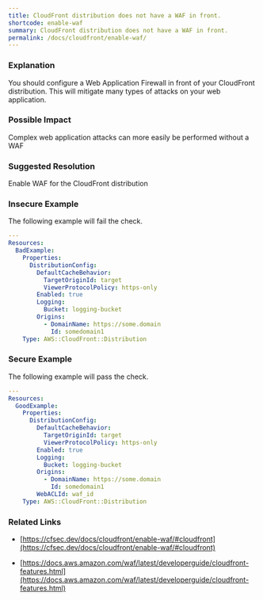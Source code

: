 ```yaml
---
title: CloudFront distribution does not have a WAF in front.
shortcode: enable-waf
summary: CloudFront distribution does not have a WAF in front. 
permalink: /docs/cloudfront/enable-waf/
---
```


### Explanation

You should configure a Web Application Firewall in front of your CloudFront distribution. This will mitigate many types of attacks on your web application.

### Possible Impact
Complex web application attacks can more easily be performed without a WAF

### Suggested Resolution
Enable WAF for the CloudFront distribution


### Insecure Example

The following example will fail the  check.

```yaml
---
Resources:
  BadExample:
    Properties:
      DistributionConfig:
        DefaultCacheBehavior:
          TargetOriginId: target
          ViewerProtocolPolicy: https-only
        Enabled: true
        Logging:
          Bucket: logging-bucket
        Origins:
          - DomainName: https://some.domain
            Id: somedomain1
    Type: AWS::CloudFront::Distribution

```



### Secure Example

The following example will pass the  check.

```yaml
---
Resources:
  GoodExample:
    Properties:
      DistributionConfig:
        DefaultCacheBehavior:
          TargetOriginId: target
          ViewerProtocolPolicy: https-only
        Enabled: true
        Logging:
          Bucket: logging-bucket
        Origins:
          - DomainName: https://some.domain
            Id: somedomain1
        WebACLId: waf_id
    Type: AWS::CloudFront::Distribution

```




### Related Links


- [https://cfsec.dev/docs/cloudfront/enable-waf/#cloudfront](https://cfsec.dev/docs/cloudfront/enable-waf/#cloudfront)

- [https://docs.aws.amazon.com/waf/latest/developerguide/cloudfront-features.html](https://docs.aws.amazon.com/waf/latest/developerguide/cloudfront-features.html)


